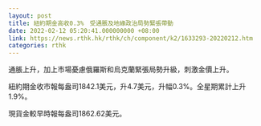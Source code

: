 ```yaml
---
layout: post
title: 紐約期金高收0.3%　受通脹及地緣政治局勢緊張帶動
date: 2022-02-12 05:20:41.000000000 +08:00
link: https://news.rthk.hk/rthk/ch/component/k2/1633293-20220212.htm
categories: rthk
---
```


通脹上升，加上市場憂慮俄羅斯和烏克蘭緊張局勢升級，刺激金價上升。

紐約期金收市報每盎司1842.1美元，升4.7美元，升幅0.3%。全星期累計上升1.9%。

現貨金較早時報每盎司1862.62美元。
